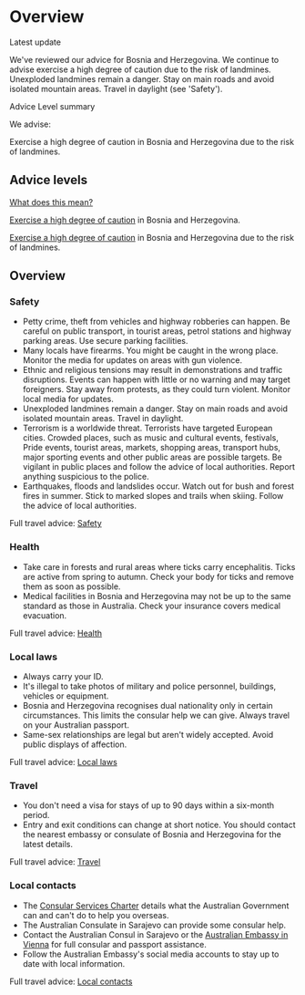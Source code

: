 # Overview

Latest update

We've reviewed our advice for Bosnia and Herzegovina. We continue to advise exercise a high degree of caution due to the risk of landmines. Unexploded landmines remain a danger. Stay on main roads and avoid isolated mountain areas. Travel in daylight (see 'Safety').

Advice Level summary

We advise:

Exercise a high degree of caution in Bosnia and Herzegovina due to the risk of landmines.

## Advice levels

[What does this mean?](/before-you-go/travel-advice-explained/)

[Exercise a high degree of caution](https://www.smartraveller.gov.au/consular-services/travel-advice-explained#level2) in Bosnia and Herzegovina.

[Exercise a high degree of caution](https://www.smartraveller.gov.au/consular-services/travel-advice-explained#level2) in Bosnia and Herzegovina due to the risk of landmines.

## Overview

### Safety

* Petty crime, theft from vehicles and highway robberies can happen. Be careful on public transport, in tourist areas, petrol stations and highway parking areas. Use secure parking facilities.
* Many locals have firearms. You might be caught in the wrong place. Monitor the media for updates on areas with gun violence.
* Ethnic and religious tensions may result in demonstrations and traffic disruptions. Events can happen with little or no warning and may target foreigners. Stay away from protests, as they could turn violent. Monitor local media for updates.
* Unexploded landmines remain a danger. Stay on main roads and avoid isolated mountain areas. Travel in daylight.
* Terrorism is a worldwide threat. Terrorists have targeted European cities. Crowded places, such as music and cultural events, festivals, Pride events, tourist areas, markets, shopping areas, transport hubs, major sporting events and other public areas are possible targets. Be vigilant in public places and follow the advice of local authorities. Report anything suspicious to the police.
* Earthquakes, floods and landslides occur. Watch out for bush and forest fires in summer. Stick to marked slopes and trails when skiing. Follow the advice of local authorities.

Full travel advice: [Safety](#safety)

### Health

* Take care in forests and rural areas where ticks carry encephalitis. Ticks are active from spring to autumn. Check your body for ticks and remove them as soon as possible.
* Medical facilities in Bosnia and Herzegovina may not be up to the same standard as those in Australia. Check your insurance covers medical evacuation.

Full travel advice: [Health](#health)

### Local laws

* Always carry your ID.
* It's illegal to take photos of military and police personnel, buildings, vehicles or equipment.
* Bosnia and Herzegovina recognises dual nationality only in certain circumstances. This limits the consular help we can give. Always travel on your Australian passport.
* Same-sex relationships are legal but aren't widely accepted. Avoid public displays of affection.

Full travel advice: [Local laws](#local-laws)

### Travel

* You don't need a visa for stays of up to 90 days within a six-month period.
* Entry and exit conditions can change at short notice. You should contact the nearest embassy or consulate of Bosnia and Herzegovina for the latest details.

Full travel advice: [Travel](#travel)

### Local contacts

* The [Consular Services Charter](/consular-services/consular-services-charter "Consular Services Charter") details what the Australian Government can and can't do to help you overseas.
* The Australian Consulate in Sarajevo can provide some consular help.
* Contact the Australian Consul in Sarajevo or the [Australian Embassy in Vienna](http://www.austria.embassy.gov.au/vien/home.html) for full consular and passport assistance.
* Follow the Australian Embassy's social media accounts to stay up to date with local information.

Full travel advice: [Local contacts](#local-contacts)